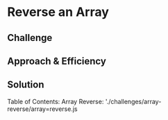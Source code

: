 # Reverse an Array
<!-- Short summary or background information -->

## Challenge
<!-- Description of the challenge -->

## Approach & Efficiency
<!-- What approach did you take? Why? What is the Big O space/time for this approach? -->

## Solution
<!-- Embedded whiteboard image -->

Table of Contents:
Array Reverse: './challenges/array-reverse/array=reverse.js